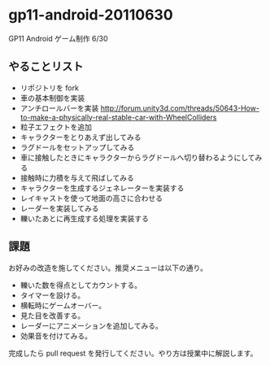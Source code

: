 ﻿gp11-android-20110630
=====================

GP11 Android ゲーム制作 6/30

## やることリスト

- リポジトリを fork
- 車の基本制御を実装
- アンチロールバーを実装
  http://forum.unity3d.com/threads/50643-How-to-make-a-physically-real-stable-car-with-WheelColliders
- 粒子エフェクトを追加
- キャラクターをとりあえず出してみる
- ラグドールをセットアップしてみる
- 車に接触したときにキャラクターからラグドールへ切り替わるようにしてみる
- 接触時に力積を与えて飛ばしてみる
- キャラクターを生成するジェネレーターを実装する
- レイキャストを使って地面の高さに合わせる
- レーダーを実装してみる
- 轢いたあとに再生成する処理を実装する

## 課題

お好みの改造を施してください。推奨メニューは以下の通り。

- 轢いた数を得点としてカウントする。
- タイマーを設ける。
- 横転時にゲームオーバー。
- 見た目を改善する。
- レーダーにアニメーションを追加してみる。
- 効果音を付けてみる。

完成したら pull request を発行してください。やり方は授業中に解説します。
